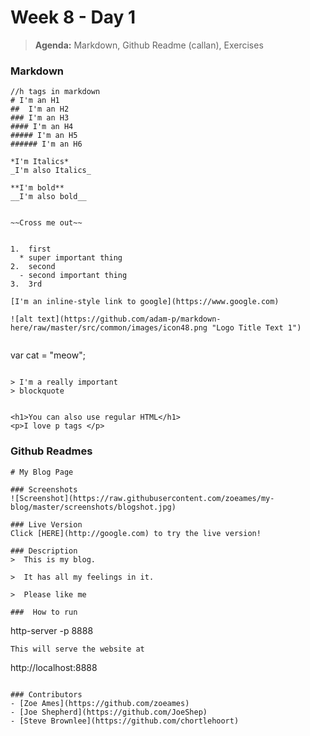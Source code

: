 # Week 8 - Day 1

> **Agenda:** Markdown, Github Readme (callan), Exercises




### Markdown

```
//h tags in markdown
# I'm an H1
##  I'm an H2
### I'm an H3
#### I'm an H4
##### I'm an H5
###### I'm an H6

*I'm Italics*
_I'm also Italics_

**I'm bold**
__I'm also bold__


~~Cross me out~~


1.  first
  * super important thing
2.  second
  - second important thing
3.  3rd

[I'm an inline-style link to google](https://www.google.com)

![alt text](https://github.com/adam-p/markdown-here/raw/master/src/common/images/icon48.png "Logo Title Text 1")


```
var cat = "meow";
```

> I'm a really important
> blockquote


<h1>You can also use regular HTML</h1>
<p>I love p tags </p>
```

### Github Readmes

```
# My Blog Page

### Screenshots
![Screenshot](https://raw.githubusercontent.com/zoeames/my-blog/master/screenshots/blogshot.jpg)

### Live Version
Click [HERE](http://google.com) to try the live version!

### Description
>  This is my blog.

>  It has all my feelings in it.

>  Please like me

###  How to run
```
http-server -p 8888
```
This will serve the website at 
```
http://localhost:8888
```

### Contributors
- [Zoe Ames](https://github.com/zoeames)
- [Joe Shepherd](https://github.com/JoeShep)
- [Steve Brownlee](https://github.com/chortlehoort)
```
